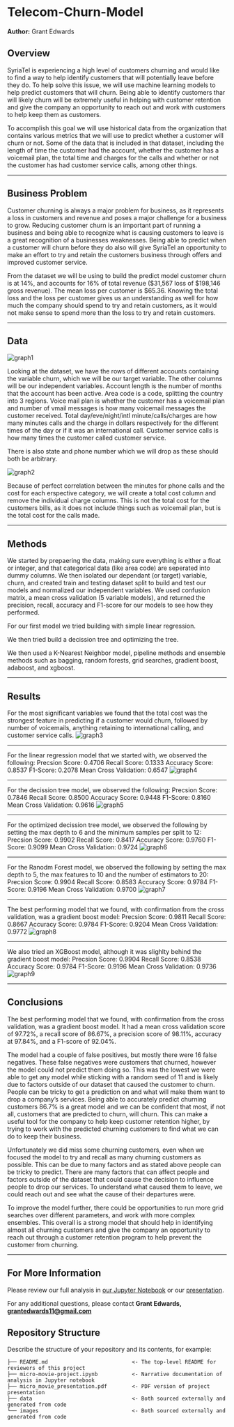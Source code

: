# Telecom-Churn-Model

**Author:** Grant Edwards

## Overview

SyriaTel is experiencing a high level of customers churning and would like to find a way to help identify customers that will potentially leave before they do. To help solve this issue, we will use machine learning models to help predict customers that will churn. Being able to identify customers thar will likely churn will be extremely useful in helping with customer retention and give the company an opportunity to reach out and work with customers to help keep them as customers.

To accomplish this goal we will use historical data from the organization that contains various metrics that we will use to predict whether a customer will churn or not. Some of the data that is included in that dataset, including the length of time the customer had the account, whether the customer has a voicemail plan, the total time and charges for the calls and whether or not the customer has had customer service calls, among other things.
***

## Business Problem

Customer churning is always a major problem for business, as it represents a loss in customers and revenue and poses a major challenge for a business to grow. Reducing customer churn is an important part of running a business and being able to recognize what is causing customers to leave is a great recognition of a businesses weaknesses. Being able to predict when a customer will churn before they do also will give SyriaTel an opportunity to make an effort to try and retain the customers business through offers and improved customer service. 

From the dataset we will be using to build the predict model customer churn is at 14%, and accounts for 16% of total revenue ($31,567 loss of $198,146 gross revenue). The mean loss per customer is $65.36. Knowing the total loss and the loss per customer gives us an understanding as well for how much the company should spend to try and retain customers, as it would not make sense to spend more than the loss to try and retain customers.
***

## Data

![graph1](./images/churn-data.png)

Looking at the dataset, we have the rows of different accounts containing the variable churn, which we will be our target variable. The other columns will be our independent variables. Account length is the number of months that the account has been active. Area code is a code, splitting the country into 3 regions. Voice mail plan is whether the customer has a voicemail plan and number of vmail messages is how many voicemail messages the customer received. Total day/eve/night/intl minute/calls/charges are how many minutes calls and the charge in dollars respectively for the different times of the day or if it was an international call. Customer service calls is how many times the customer called customer service. 

There is also state and phone number which we will drop as these should both be arbitrary.

![graph2](./images/churn-heat-map.png)

Because of perfect correlation between the minutes for phone calls and the cost for each erspective category, we will create a total cost column and remove the individual charge columns. This is not the total cost for the customers bills, as it does not include things such as voicemail plan, but is the total cost for the calls made. 
***

## Methods

We started by prepaering the data, making sure everything is either a float or integer, and that categorical data (like area code) are seperated into dummy columns. We then isolated our dependant (or target) variable, churn, and created train and testing dataset split to build and test our models and normalized our independent variables. We used confusion matrix, a mean cross validation (5 variable models), and returned the precision, recall, accuracy and F1-score for our models to see how they performed. 

For our first model we tried building with simple linear regression. 

We then tried build a decission tree and optimizing the tree. 

We then used a K-Nearest Neighbor model, pipeline methods and ensemble methods such as bagging, random forests, grid searches, gradient boost, adaboost, and xgboost. 


***

## Results

For the most significant variables we found that the total cost was the strongest feature in predicting if a customer would churn, followed by number of voicemails, anything retaining to international calling, and customer service calls.
![graph3](./images/linear-model.png)
***

For the linear regression model that we started with, we observed the following:
Precsion Score: 0.4706
Recall Score: 0.1333
Accuracy Score: 0.8537
F1-Score: 0.2078
Mean Cross Validation: 0.6547
![graph4](./images/linear-model.png)
***

For the decission tree model, we observed the following:
Precsion Score: 0.7846
Recall Score: 0.8500
Accuracy Score: 0.9448
F1-Score: 0.8160
Mean Cross Validation: 0.9616
![graph5](./images/tree.png)
***

For the optimized decission tree model, we observed the following by setting the max depth to 6 and the minimum samples per split to 12:
Precsion Score: 0.9902
Recall Score: 0.8417
Accuracy Score: 0.9760
F1-Score: 0.9099
Mean Cross Validation: 0.9724
![graph6](./images/better-tree.png)
***

For the Ranodm Forest model, we observed the following by setting the max depth to 5, the max features to 10 and the number of estimators to 20:
Precsion Score: 0.9904
Recall Score: 0.8583
Accuracy Score: 0.9784
F1-Score: 0.9196
Mean Cross Validation: 0.9700
![graph7](./images/forest.png)
***

The best performing model that we found, with confirmation from the cross validation, was a gradient boost model:
Precsion Score: 0.9811
Recall Score: 0.8667
Accuracy Score: 0.9784
F1-Score: 0.9204
Mean Cross Validation: 0.9772
![graph8](./images/boost.png)
***

We also tried an XGBoost model, although it was slighlty behind the gradient boost model:
Precsion Score: 0.9904
Recall Score: 0.8538
Accuracy Score: 0.9784
F1-Score: 0.9196
Mean Cross Validation: 0.9736
![graph9](./images/xgboost.png)
***

## Conclusions

The best performing model that we found, with confirmation from the cross validation, was a gradient boost model. It had a mean cross validation score of 97.72%, a recall score of 86.67%, a precision score of 98.11%, accuracy at 97.84%, and a F1-score of 92.04%.
 
The model had a couple of false positives, but mostly there were 16 false negatives. These false negatives were customers that churned, however the model could not predict them doing so. This was the lowest we were able to get any model while sticking with a random seed of 11 and is likely due to factors outside of our dataset that caused the customer to churn. People can be tricky to get a prediction on and what will make them want to drop a company’s services. Being able to accurately predict churning customers 86.7% is a great model and we can be confident that most, if not all, customers that are predicted to churn, will churn. This can make a useful tool for the company to help keep customer retention higher, by trying to work with the predicted churning customers to find what we can do to keep their business.
 
Unfortunately we did miss some churning customers, even when we focused the model to try and recall as many churning customers as possible. This can be due to many factors and as stated above people can be tricky to predict. There are many factors that can affect people and factors outside of the dataset that could cause the decision to influence people to drop our services. To understand what caused them to leave, we could reach out and see what the cause of their departures were.
 
To improve the model further, there could be opportunities to run more grid searches over different parameters, and work with more complex ensembles. This overall is a strong model that should help in identifying almost all churning customers and give the company an opportunity to reach out through a customer retention program to help prevent the customer from churning. 
***

## For More Information

Please review our full analysis in [our Jupyter Notebook](./tele-model.ipynb) or our [presentation](./micro_movie_presentation.pdf).

For any additional questions, please contact **Grant Edwards, grantedwards11@gmail.com**

## Repository Structure

Describe the structure of your repository and its contents, for example:

```
├── README.md                           <- The top-level README for reviewers of this project
├── micro-movie-project.ipynb           <- Narrative documentation of analysis in Jupyter notebook
├── micro_movie_presentation.pdf        <- PDF version of project presentation
├── data                                <- Both sourced externally and generated from code
└── images                              <- Both sourced externally and generated from code
```
